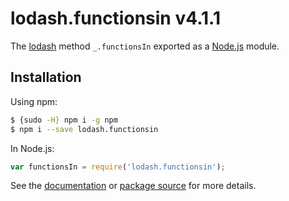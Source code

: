# lodash.functionsin v4.1.1

The [lodash](https://lodash.com/) method `_.functionsIn` exported as a [Node.js](https://nodejs.org/) module.

## Installation

Using npm:
```bash
$ {sudo -H} npm i -g npm
$ npm i --save lodash.functionsin
```

In Node.js:
```js
var functionsIn = require('lodash.functionsin');
```

See the [documentation](https://lodash.com/docs#functionsIn) or [package source](https://github.com/lodash/lodash/blob/4.1.1-npm-packages/lodash.functionsin) for more details.
